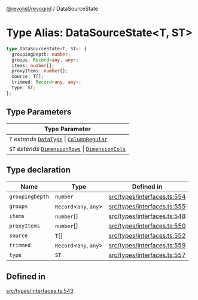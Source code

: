 [@revolist/revogrid](README.md) / DataSourceState

# Type Alias: DataSourceState\<T, ST\>

```ts
type DataSourceState<T, ST>: {
  groupingDepth: number;
  groups: Record<any, any>;
  items: number[];
  proxyItems: number[];
  source: T[];
  trimmed: Record<any, any>;
  type: ST;
};
```

## Type Parameters

| Type Parameter |
| ------ |
| `T` *extends* [`DataType`](TypeAlias.DataType.md) \| [`ColumnRegular`](Interface.ColumnRegular.md) |
| `ST` *extends* [`DimensionRows`](TypeAlias.DimensionRows.md) \| [`DimensionCols`](TypeAlias.DimensionCols.md) |

## Type declaration

| Name | Type | Defined in |
| ------ | ------ | ------ |
| `groupingDepth` | `number` | [src/types/interfaces.ts:554](https://github.com/revolist/revogrid/blob/7c04a51ec5214ac7292502c14a49e3fb70d452cb/src/types/interfaces.ts#L554) |
| `groups` | `Record`\<`any`, `any`\> | [src/types/interfaces.ts:555](https://github.com/revolist/revogrid/blob/7c04a51ec5214ac7292502c14a49e3fb70d452cb/src/types/interfaces.ts#L555) |
| `items` | `number`[] | [src/types/interfaces.ts:548](https://github.com/revolist/revogrid/blob/7c04a51ec5214ac7292502c14a49e3fb70d452cb/src/types/interfaces.ts#L548) |
| `proxyItems` | `number`[] | [src/types/interfaces.ts:550](https://github.com/revolist/revogrid/blob/7c04a51ec5214ac7292502c14a49e3fb70d452cb/src/types/interfaces.ts#L550) |
| `source` | `T`[] | [src/types/interfaces.ts:552](https://github.com/revolist/revogrid/blob/7c04a51ec5214ac7292502c14a49e3fb70d452cb/src/types/interfaces.ts#L552) |
| `trimmed` | `Record`\<`any`, `any`\> | [src/types/interfaces.ts:559](https://github.com/revolist/revogrid/blob/7c04a51ec5214ac7292502c14a49e3fb70d452cb/src/types/interfaces.ts#L559) |
| `type` | `ST` | [src/types/interfaces.ts:557](https://github.com/revolist/revogrid/blob/7c04a51ec5214ac7292502c14a49e3fb70d452cb/src/types/interfaces.ts#L557) |

## Defined in

[src/types/interfaces.ts:543](https://github.com/revolist/revogrid/blob/7c04a51ec5214ac7292502c14a49e3fb70d452cb/src/types/interfaces.ts#L543)
